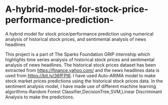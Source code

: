 # A-hybrid-model-for-stock-price-performance-prediction-
A hybrid model for stock price/performance prediction using numerical analysis of historical stock prices, and sentimental analysis of news headlines

This project is a part of The Sparks Foundation GRIP internship which highlights time series analysis of historical stock prices and sentimental analysis of news headlines.
The historical stock prices dataset has been extracted from https://finance.yahoo.com/ and the news headlines data is used from https://bit.ly/36fFPI6.
I have used Auto-ARIMA model to make stock market prices predictions using the historical stock prices data. In the sentiment analysis model, I have made use of different machine learning algorithms-Random Forest Classifier,DecisionTree,SVM,Linear Discriminant Analysis to make the predictions.
